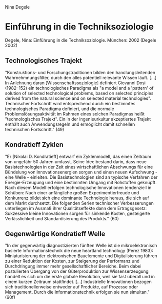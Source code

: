 Nina Degele

Einführung in die Techniksoziologie
===================================
Degele, Nina: Einführung in die Techniksoziologie.
München: 2002
(Degele 2002)

Technologisches Trajekt
-----------------------
"Konstruktions- und Forschungstraditionen bilden den handlungsleitenden Wahrnehmnungsfilter, durch den alles potentiell relevante Wissen läuft. [...] In Anlehnung daran [Wissenschaftssoziologie] definiert Giovanni Dosi (1982: 152) ein technologisches Paradigma als "a model and a 'pattern' of solution of selected technological problems, based on selected principles derived from the natural science and on selected material technologies". Technischer Fortschritt wird entsprechend durch ein bestimmtes technologisches Paradigma definiert, und die normale Problemslösungsaktivität im Rahmen eines solchen Paradigmas heißt "technologisches Trajekt". Ein in der Ingenieurkultur akzeptiertes Trajekt enthält auch Anwendungsregeln und ermöglicht damit schnellen technischen Fortschritt." (49)

Kondratieff Zyklen
------------------
"Er [Nikolai D. Kondratieff] entwarf ein Zyklenmodell, das einen Zeitraum von ungefähr 50 Jahren umfasst. Seine Idee bestand darin, dass neue Basistechnologien in der Zeit eines wirtschaftlichen Abschwungs für eine Bündelung von Innovationsenergien sorgen und einen neuen Aufschwung - eine Welle - einleiten. Die Basistechnologien sind an typische Verfahren der Energie-Erzeugung und eine bestimmten Umgang mit Rohstoffen geknüpft. Nach diesem Modell erfolgen technologische Innovationen tendenziell in Schüben: Nach einer anfängliche großen Experimentierfreude und Konkurrenz bildet sich eine dominante Technologie heraus, die sich auf dem Markt durchsetzt. Die folgenden Serien technischer Verbesserungen unterliegen im Ausmaß ihrer Qualitätseffekte dann dem Ertragsgesetz: Sukzessive kleine Innovationen sorgen für sinkende Kosten, gesteigerte Verlässlichkeit und Standardisierung des Produkts." (60)

Gegenwärtige Kondratieff Welle
------------------------------
"In der gegenwärtig diagnostizierten fünften Welle ist die mikroelektronisch basierte Informationstechnik die neue heartland technology (Perez 1983): Miniaturisierung der elektronischen Bauelemente und Digitalisierung führen zu einer Reduktion der Kosten, zur Steigerung der Performanz und Durchdringung immer mehr gesellschaftlicher Bereiche. Beim dabei postulierten Übergang von der Güterproduktion zur Wissenserzeugung handelt es sich um die erste globale Revolution, weil sie fast überall und in einem kurzen Zeitraum stattfindet. [...] Industrielle Innovationen bezogen sich traditionellerweise entweder auf Produkte, auf Prozesse oder Management. Durch die Informationstechnik erfolgen sie nun simultan." (60f)
